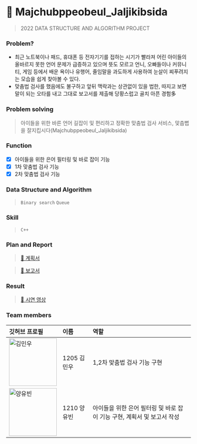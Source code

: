 # 📁 Majchubppeobeul_Jaljikibsida
> 2022 DATA STRUCTURE AND ALGORITHM PROJECT

### Problem?<br>
- 최근 노트북이나 패드, 휴대폰 등 전자기기를 접하는 시기가 빨라져 어린 아이들의 올바르지 못한 언어 문제가 급증하고 있으며 뜻도 모르고 언니, 오빠들이나
  커뮤니티, 게임 등에서 배운 욕이나 유행어, 줄임말을 과도하게 사용하여 눈살이 찌푸려지는 모습을 쉽게 찾아볼 수 있다.
- 맞춤법 검사를 했음에도 불구하고 앞뒤 맥락과는 상관없이 있을 법한, 따지고 보면 말이 되는 오타를 내고 그대로 보고서를 제출해 당황스럽고 골치 아픈 경험多


### Problem solving<br>
> 아이들을 위한 바른 언어 길잡이 및 편리하고 정확한 맞춤법 검사 서비스, 맟춥뻡을 잘지킵시다(Majchubppeobeul_Jaljikibsida)

### Function<br>
- [x] 아이들을 위한 은어 필터링 및 바로 잡이 기능
- [x] 1차 맞춤법 검사 기능
- [x] 2차 맞춤법 검사 기능

### Data Structure and Algorithm <br>
> <code>Binary search</code>
<code>Queue</code>
<!-- <code>Stack</code> -->

### Skill <br>
> <code>C++</code>

### Plan and Report <br>
> [📄 계획서](https://github.com/Majchubppeob-eul-Jaljikibsida/Majchubppeob-eul-Jaljikibsida/blob/main/Plan%20and%20Report/2022%20%E1%84%8C%E1%85%A1%E1%84%85%E1%85%AD%E1%84%80%E1%85%AE%E1%84%8C%E1%85%A9%E1%84%8B%E1%85%AA%20%E1%84%8B%E1%85%A1%E1%86%AF%E1%84%80%E1%85%A9%E1%84%85%E1%85%B5%E1%84%8C%E1%85%B3%E1%86%B7%20%E1%84%91%E1%85%B3%E1%84%85%E1%85%A9%E1%84%8C%E1%85%A6%E1%86%A8%E1%84%90%E1%85%B3%20%E1%84%80%E1%85%A8%E1%84%92%E1%85%AC%E1%86%A8%E1%84%89%E1%85%A5.dotx)<br>

> [📄 보고서](https://github.com/Majchubppeob-eul-Jaljikibsida/Majchubppeobeul_Jaljikibsida/blob/main/Plan%20and%20Report/2022%20%E1%84%8C%E1%85%A1%E1%84%85%E1%85%AD%E1%84%80%E1%85%AE%E1%84%8C%E1%85%A9%E1%84%8B%E1%85%AA%20%E1%84%8B%E1%85%A1%E1%86%AF%E1%84%80%E1%85%A9%E1%84%85%E1%85%B5%E1%84%8C%E1%85%B3%E1%86%B7%20%E1%84%91%E1%85%B3%E1%84%85%E1%85%A9%E1%84%8C%E1%85%A6%E1%86%A8%E1%84%90%E1%85%B3%20%E1%84%87%E1%85%A9%E1%84%80%E1%85%A9%E1%84%89%E1%85%A5.docx)<br>

### Result <br>
> [🎥 시연 영상](https://youtu.be/Vv0a1YsK3jA)<br>

### Team members <br>
|깃허브 프로필| 이름 | 역할 |
| :---- | :----- | :---- |
|<a target="_blank" href="https://github.com/chickenchi"><img alt="김민우" src="https://avatars.githubusercontent.com/u/37361885?v=4" width="130" /></a> | 1205 김민우  | 1,2차 맞춤법 검사 기능 구현  |
|<a target="_blank" href="https://github.com/YangYubin12"><img alt="양유빈" src="https://avatars.githubusercontent.com/u/102217712?v=4" width="130" /></a>  | 1210 양유빈  | 아이들을 위한 은어 필터링 및 바로 잡이 기능 구현, 계획서 및 보고서 작성  |
